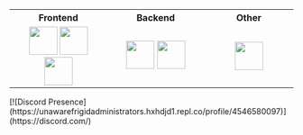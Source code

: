 <link rel="stylesheet" href="https://cdn.jsdelivr.net/gh/devicons/devicon@v2.15.1/devicon.min.css">
<table >
  <tr >
    <th>Frontend</th>
    <th>Backend</th>
    <th>Other</th>
  </tr> 
  <tr>
    <td width="400" align="center">
<!-- FrontEnd -->
<a target="blank"><img src="https://cdn.jsdelivr.net/gh/devicons/devicon/icons/javascript/javascript-original.svg" width="50" /></a>
<a target="blank"><img src="https://cdn.jsdelivr.net/gh/devicons/devicon/icons/html5/html5-plain.svg" width="50" /></a>
<a target="blank"><img src="https://cdn.jsdelivr.net/gh/devicons/devicon/icons/css3/css3-original.svg" width="50" /></a>
    </td>
    <td width="400" align="center">
 <!-- BackEnd -->
<a target="blank"><img src="https://cdn.jsdelivr.net/gh/devicons/devicon/icons/python/python-original.svg" width="50" /></a>
 <a target="blank"><img src="https://cdn.jsdelivr.net/gh/devicons/devicon/icons/rust/rust-plain.svg" width="50" /></a>
    </td>
    <td width="400" align="center">
      <a target="blank"><img src="https://cdn.jsdelivr.net/gh/devicons/devicon/icons/vscode/vscode-original.svg" width="50" /></a>
    </td>
  </tr>
</table>
[![Discord Presence] (https://unawarefrigidadministrators.hxhdjd1.repl.co/profile/4546580097)] (https://discord.com/)
